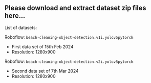 ## Please download and extract dataset zip files here...

List of datasets:

Roboflow: `beach-cleaning-object-detection.v1i.yolov5pytorch`
- First data set of 15th Feb 2024
- Resolution: 1280x900

Roboflow: `beach-cleaning-object-detection.v2i.yolov5pytorch`
- Second data set of 7th Mar 2024
- Resolution: 1280x900
